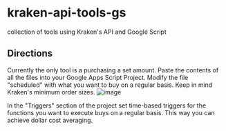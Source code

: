 # kraken-api-tools-gs
collection of tools using Kraken's API and Google Script

## Directions
Currently the only tool is a purchasing a set amount. Paste the contents of all the files into your Google Apps Script Project. Modify the file "scheduled" with what you want to buy on a regular basis. Keep in mind Kraken's minimum order sizes.
![image](https://user-images.githubusercontent.com/19748276/109413917-337d8080-79b0-11eb-9b1b-ed0e4dd0eb78.png)

In the "Triggers" section of the project set time-based triggers for the functions you want to execute buys on a regular basis. This way you can achieve dollar cost averaging. 
